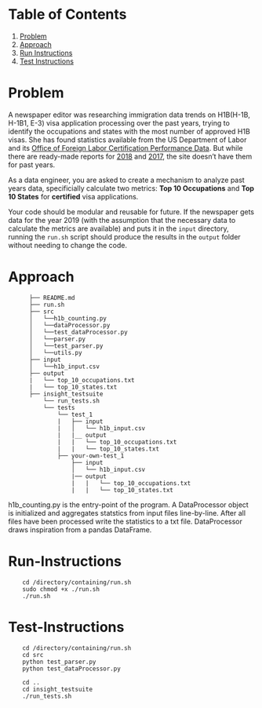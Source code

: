 # Table of Contents
1. [Problem](README.md#problem)
2. [Approach](README.md#approach)
3. [Run Instructions](README.md#run-instructions)
4. [Test Instructions](README.md#test-instructions)


# Problem

A newspaper editor was researching immigration data trends on H1B(H-1B, H-1B1, E-3) visa application processing over the past years, trying to identify the occupations and states with the most number of approved H1B visas. She has found statistics available from the US Department of Labor and its [Office of Foreign Labor Certification Performance Data](https://www.foreignlaborcert.doleta.gov/performancedata.cfm#dis). But while there are ready-made reports for [2018](https://www.foreignlaborcert.doleta.gov/pdf/PerformanceData/2018/H-1B_Selected_Statistics_FY2018_Q4.pdf) and [2017](https://www.foreignlaborcert.doleta.gov/pdf/PerformanceData/2017/H-1B_Selected_Statistics_FY2017.pdf), the site doesn’t have them for past years. 

As a data engineer, you are asked to create a mechanism to analyze past years data, specificially calculate two metrics: **Top 10 Occupations** and **Top 10 States** for **certified** visa applications.

Your code should be modular and reusable for future. If the newspaper gets data for the year 2019 (with the assumption that the necessary data to calculate the metrics are available) and puts it in the `input` directory, running the `run.sh` script should produce the results in the `output` folder without needing to change the code.

# Approach
```
      ├── README.md 
      ├── run.sh
      ├── src
      │   └──h1b_counting.py
      │   └──dataProcessor.py
      │   └──test_dataProcessor.py
      │   └──parser.py
      │   └──test_parser.py
      │   └──utils.py
      ├── input
      │   └──h1b_input.csv
      ├── output
      |   └── top_10_occupations.txt
      |   └── top_10_states.txt
      ├── insight_testsuite
          └── run_tests.sh
          └── tests
              └── test_1
              |   ├── input
              |   │   └── h1b_input.csv
              |   |__ output
              |   |   └── top_10_occupations.txt
              |   |   └── top_10_states.txt
              ├── your-own-test_1
                  ├── input
                  │   └── h1b_input.csv
                  |── output
                  |   |   └── top_10_occupations.txt
                  |   |   └── top_10_states.txt
```
h1b_counting.py is the entry-point of the program. A DataProcessor object is initialized and aggregates statstics from input files line-by-line. After all files have been processed write the statistics to a txt file.
DataProcessor draws inspiration from a pandas DataFrame.
 

# Run-Instructions

```
    cd /directory/containing/run.sh
    sudo chmod +x ./run.sh
    ./run.sh
```

# Test-Instructions

```
    cd /directory/containing/run.sh
    cd src
    python test_parser.py
    python test_dataProcessor.py

    cd ..
    cd insight_testsuite
    ./run_tests.sh
```

